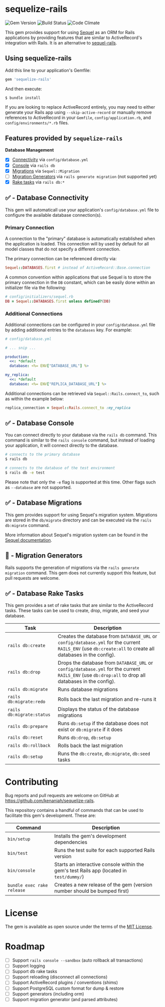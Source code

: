 # sequelize-rails

![Gem Version](https://badge.fury.io/rb/sequelize-rails.svg)
![Build Status](https://github.com/kenaniah/sequelize-rails/actions/workflows/ci.yml/badge.svg)
![Code Climate](https://codeclimate.com/github/kenaniah/sequelize-rails.svg)

This gem provides support for using [Sequel](https://sequel.jeremyevans.net/) as an ORM for Rails applications by providing features that are similar to ActiveRecord's integration with Rails. It is an alternative to [sequel-rails](https://github.com/TalentBox/sequel-rails).

## Using sequelize-rails

Add this line to your application's Gemfile:

```ruby
gem 'sequelize-rails'
```

And then execute:

    $ bundle install

If you are looking to replace ActiveRecord entirely, you may need to either generate your Rails app using `--skip-active-record` or manually remove references to ActiveRecord in your `Gemfile`,  `config/application.rb`, and `config/environments/*.rb` files.

## Features provided by `sequelize-rails`

**Database Management**

 - [x] [Connectivity](#---database-connectivity) via `config/database.yml`
 - [x] [Console](#---database-console) via `rails db`
 - [x] [Migrations](#---database-migrations) via `Sequel::Migration`
 - [ ] [Migration Generators](#---migration-generators) via `rails generate migration` (not supported yet)
 - [x] [Rake tasks](#---database-rake-tasks) via `rails db:*`

## ✅ - Database Connectivity

This gem will automaticall use your application's `config/database.yml` file to configure the available database connection(s).

### Primary Connection

A connection to the "primary" database is automatically established when the application is loaded. This connection will by used by default for all model classes that do not specify a different connection.

The primary connection can be referenced directly via:

```ruby
Sequel::DATABASES.first # instead of ActiveRecord::Base.connection
```

A common convention within applications that use Sequel is to store the primary connection in the `DB` constant, which can be easily done within an initializer file via the following:

```ruby
# config/initializers/sequel.rb
DB = Sequel::DATABASES.first unless defined?(DB)
```

### Additional Connections

Additional connections can be configured in your `config/database.yml` file by adding additional entries to the `databases` key. For example:

```yaml
# config/database.yml

# ... snip ...

production:
  <<: *default
  database: <%= ENV["DATABASE_URL"] %>

my_replica:
  <<: *default
  database: <%= ENV["REPLICA_DATABASE_URL"] %>

```

Additional connections can be retrieved via `Sequel::Rails.connect_to`, such as within the example below:


```ruby
replica_connection = Sequel::Rails.connect_to :my_replica
```

## ✅ - Database Console

You can connect directly to your database via the `rails db` command. This command is similar to the `rails console` command, but instead of loading your application, it will connect directly to the database.

```bash
# connects to the primary database
$ rails db

# connects to the database of the test environment
$ rails db -e test
```

Please note that only the `-e` flag is supported at this time. Other flags such as `--database` are not supported.

## ✅ - Database Migrations

This gem provides support for using Sequel's migration system. Migrations are stored in the `db/migrate` directory and can be executed via the `rails db:migrate` command.

More information about Sequel's migration system can be found in the [Sequel documentation](https://sequel.jeremyevans.net/rdoc/files/doc/migration_rdoc.html).

## 🚧 - Migration Generators

Rails supports the generation of migrations via the `rails generate migration` command. This gem does not currently support this feature, but pull requests are welcome.

## ✅ - Database Rake Tasks

This gem provides a set of rake tasks that are similar to the ActiveRecord tasks. These tasks can be used to create, drop, migrate, and seed your database.

| Task | Description |
| --- | --- |
| `rails db:create` | Creates the database from `DATABASE_URL` or `config/database.yml` for the current `RAILS_ENV` (use `db:create:all` to create all databases in the config). |
| `rails db:drop` | Drops the database from `DATABASE_URL` or `config/database.yml` for the current `RAILS_ENV` (use `db:drop:all` to drop all databases in the config). |
| `rails db:migrate` | Runs database migrations |
| `rails db:migrate:redo` | Rolls back the last migration and re-runs it |
| `rails db:migrate:status` | Displays the status of the database migrations |
| `rails db:prepare` | Runs `db:setup` if the database does not exist or `db:migrate` if it does |
| `rails db:reset` | Runs `db:drop`, `db:setup` |
| `rails db:rollback` | Rolls back the last migration |
| `rails db:setup` | Runs the `db:create`, `db:migrate`, `db:seed` tasks |

# Contributing

Bug reports and pull requests are welcome on GitHub at https://github.com/kenaniah/sequelize-rails.

This repository contains a handful of commands that can be used to facilitate this gem's development. These are:

| Command | Description |
| --- | --- |
| `bin/setup` | Installs the gem's development dependencies |
| `bin/test` | Runs the test suite for each supported Rails version |
| `bin/console` | Starts an interactive console within the gem's test Rails app (located in `test/dummy/`) |
| `bundle exec rake release` | Creates a new release of the gem (version number should be bumped first) |

# License

The gem is available as open source under the terms of the [MIT License](https://opensource.org/licenses/MIT).

# Roadmap

 - [ ] Support `rails console --sandbox` (auto rollback all transactions)
 - [ ] Support logging
 - [ ] Support db rake tasks
 - [ ] Support reloading (disconnect all connections)
 - [ ] Support ActiveRecord plugins / conventions (shims)
 - [ ] Support PostgreSQL custom format for dump & restore
 - [ ] Support generators (including orm)
 - [ ] Support migration generator (and parsed attributes)
